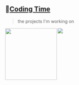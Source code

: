 ## 🌠[Coding Time](https://github.com/lxhcaicai)
> the projects I'm working on

<!-- ![My stats](https://github-readme-stats.vercel.app/api?username=younger-1&theme=calm&show_icons=true) -->
<!-- ![Top Langs](https://github-readme-stats.vercel.app/api/top-langs/?username=younger-1&hide=html,css,Jupyter+Notebook,ruby,javascript&theme=calm&langs_count=6) -->

<div>
    <img height="165" align="left" src="https://github-readme-stats.vercel.app/api?username=lxhcaicai&show_icons=true" />
    <img src="https://github-readme-stats.vercel.app/api/top-langs/?username=lxhcaicai&hide=html,css,javascript&langs_count=6&layout=compact" />
</div>

